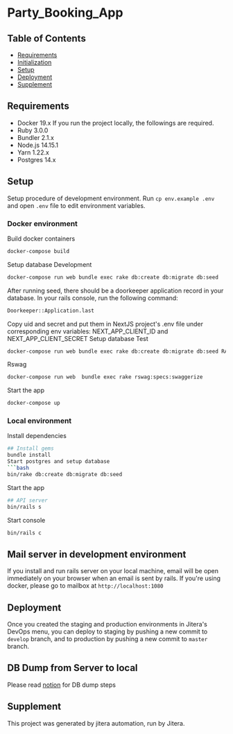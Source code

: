 # Party_Booking_App
## Table of Contents
* [Requirements](##requirements)
* [Initialization](##initialization)
* [Setup](##setup)
* [Deployment](##deployment)
* [Supplement](##supplement)
## Requirements
- Docker 19.x
If you run the project locally, the followings are required.
- Ruby 3.0.0
- Bundler 2.1.x
- Node.js 14.15.1
- Yarn 1.22.x
- Postgres 14.x
## Setup
Setup procedure of development environment.
Run `cp env.example .env` and open `.env` file to edit environment variables.
### Docker environment
Build docker containers
```bash
docker-compose build
```
Setup database Development
```bash
docker-compose run web bundle exec rake db:create db:migrate db:seed
```
After running seed, there should be a doorkeeper application record in your database. In your rails console, run the following command:
```bash
Doorkeeper::Application.last
```
Copy uid and secret and put them in NextJS project's .env file under corresponding env variables: NEXT_APP_CLIENT_ID and NEXT_APP_CLIENT_SECRET
Setup database Test
```bash
docker-compose run web bundle exec rake db:create db:migrate db:seed RAILS_ENV=test
```
Rswag
```bash
docker-compose run web  bundle exec rake rswag:specs:swaggerize
```
Start the app
```bash
docker-compose up
```
### Local environment
Install dependencies
```bash
## Install gems
bundle install
Start postgres and setup database
```bash
bin/rake db:create db:migrate db:seed
```
Start the app
```bash
## API server
bin/rails s
```
Start console
```bash
bin/rails c
```
## Mail server in development environment
If you install and run rails server on your local machine, email will be open immediately on your browser when an email is sent by rails. If you're using docker, please go to mailbox at `http://localhost:1080`
## Deployment
Once you created the staging and production environments in Jitera's DevOps menu, you can deploy to staging by pushing a new commit to `develop` branch, and to production by pushing a new commit to `master` branch.
## DB Dump from Server to local
Please read [notion](https://www.notion.so/iruuzainc/Production-Staging-Dump-from-ECS-containers-6affe4fddec541ee93aba797aab084ed) for DB dump steps
## Supplement
This project was generated by jitera automation, run by Jitera.
